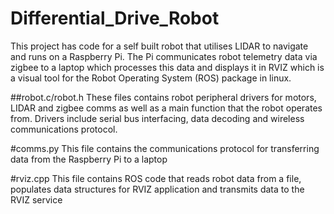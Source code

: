 # Differential_Drive_Robot
This project has code for a self built robot that utilises LIDAR to navigate and runs on a Raspberry Pi. The Pi communicates robot telemetry data via zigbee to a laptop which processes this data and displays it in RVIZ which is a visual tool for the Robot Operating System (ROS) package in linux.

##robot.c/robot.h
These files contains robot peripheral drivers for motors, LIDAR and zigbee comms as well as a main function that the robot operates from. Drivers include serial bus interfacing, data decoding and wireless communications protocol.

#comms.py
This file contains the communications protocol for transferring data from the Raspberry Pi to a laptop

#rviz.cpp
This file contains ROS code that reads robot data from a file, populates data structures for RVIZ application and	transmits data to the RVIZ service
